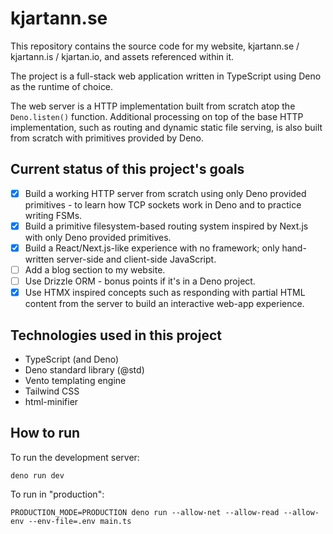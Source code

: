 # kjartann.se

This repository contains the source code for my website, kjartann.se /
kjartann.is / kjartan.io, and assets referenced within it.

The project is a full-stack web application written in TypeScript using Deno as
the runtime of choice.

The web server is a HTTP implementation built from scratch atop the
`Deno.listen()` function. Additional processing on top of the base HTTP
implementation, such as routing and dynamic static file serving, is also built
from scratch with primitives provided by Deno.

## Current status of this project's goals

- [x] Build a working HTTP server from scratch using only Deno provided
      primitives - to learn how TCP sockets work in Deno and to practice writing
      FSMs.
- [x] Build a primitive filesystem-based routing system inspired by Next.js with
      only Deno provided primitives.
- [x] Build a React/Next.js-like experience with no framework; only hand-written
      server-side and client-side JavaScript.
- [ ] Add a blog section to my website.
- [ ] Use Drizzle ORM - bonus points if it's in a Deno project.
- [x] Use HTMX inspired concepts such as responding with partial HTML content
      from the server to build an interactive web-app experience.

## Technologies used in this project

- TypeScript (and Deno)
- Deno standard library (@std)
- Vento templating engine
- Tailwind CSS
- html-minifier

## How to run

To run the development server:

```
deno run dev
```

To run in "production":

```
PRODUCTION_MODE=PRODUCTION deno run --allow-net --allow-read --allow-env --env-file=.env main.ts
```
